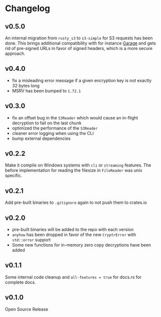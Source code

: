 # Changelog

## v0.5.0

An internal migration from `rusty_s3` to `s3-simple` for S3 requests has been done.
This brings additional compatibility with for instance [Garage](https://garagehq.deuxfleurs.fr/)
and gets rid of pre-signed URLs in favor of signed headers, which is a more secure approach.

## v0.4.0

- fix a misleading error message if a given encryption key is not exactly 32 bytes long
- MSRV has been bumped to `1.72.1`

## v0.3.0

- fix an offset bug in the `S3Reader` which would cause an in-flight decryption to
  fail on the last chunk
- optimized the performance of the `S3Reader`
- cleaner error logging when using the CLI
- bump external dependencies

## v0.2.2

Make it compile on Windows systems with `cli` or `streaming` features.
The before implementation for reading the filesize in `FileReader` was unix specific.

## v0.2.1

Add pre-built binaries to `.gitignore` again to not push them to crates.io

## v0.2.0

- pre-built binaries will be added to the repo with each version
- `anyhow` has been dropped in favor of the new `CryptrError` with `std::error` support
- Some new functions for in-memory zero copy decryptions have been added

## v0.1.1

Some internal code cleanup and `all-features = true` for docs.rs for complete docs.

## v0.1.0

Open Source Release
